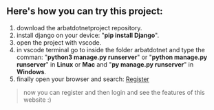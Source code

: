 ## Here's how you can try this project:
1. download the arbatdotnetproject repository.
2. install django on your device: "**pip install Django**".
3. open the project with vscode.
4. in vscode terminal go to inside the folder arbatdotnet and type the comman: "**python3 manage.py runserver**" or
   "**python manage.py runserver**" in **Linux** or **Mac** and "**py manage.py runserver**" in **Windows**.
6. finally open your browser and search: [Register](http://localhost:8000/blogger/register/)
>now you can register and then login and see the features of this website :)
